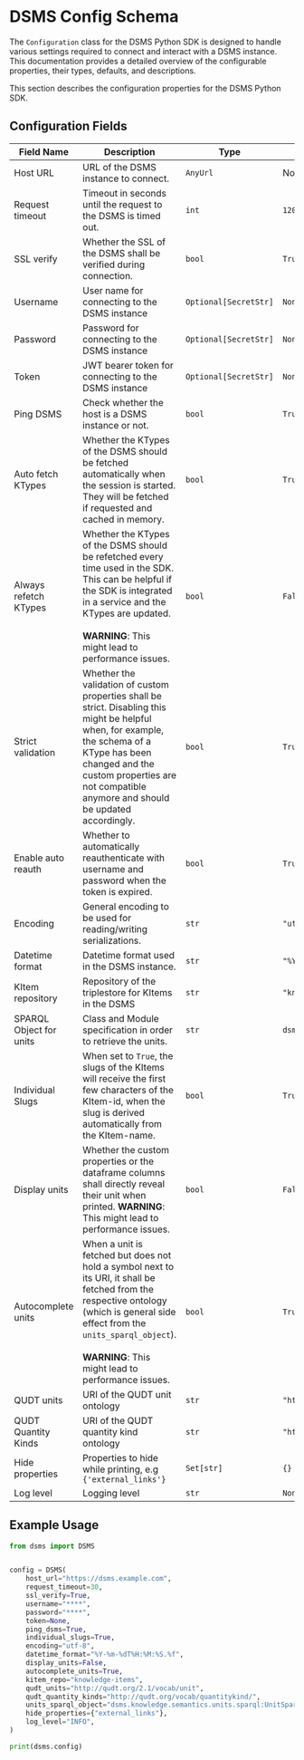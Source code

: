 # DSMS Config Schema

The `Configuration` class for the DSMS Python SDK is designed to handle various settings required to connect and interact with a DSMS instance. This documentation provides a detailed overview of the configurable properties, their types, defaults, and descriptions.


This section describes the configuration properties for the DSMS Python SDK.

## Configuration Fields
| Field Name            | Description                                                                                                                                                                                                                                                                                                                               | Type                 | Default                      | Property Namespace      | Required/Optional | Environment Variable          |
|-----------------------|-------------------------------------------------------------------------------------------------------------------------------------------------------------------------------------------------------------------------------------------------------------------------------------------------------------------------------------------|----------------------|------------------------------|-------------------------|-------------------|-------------------------------|
| Host URL              | URL of the DSMS instance to connect.                                                                                                                                                                                                                                                                | `AnyUrl`             | Not Applicable               | `host_url`              | Required          | `DSMS_HOST_URL`               |
| Request timeout       | Timeout in seconds until the request to the DSMS is timed out.                                                                                                                                                                                                                                      | `int`                | `120`                        | `request_timeout`       | Optional          | `DSMS_REQUEST_TIMEOUT`        |
| SSL verify            | Whether the SSL of the DSMS shall be verified during connection.                                                                                                                                                                                                                                    | `bool`               | `True`                       | `ssl_verify`            | Optional          | `DSMS_SSL_VERIFY`             |
| Username              | User name for connecting to the DSMS instance                                                                                                                                                                                                                                                       | `Optional[SecretStr]`| `None`                       | `username`              | Optional          | `DSMS_USERNAME`               |
| Password              | Password for connecting to the DSMS instance                                                                                                                                                                                                                                                        | `Optional[SecretStr]`| `None`                       | `password`              | Optional          | `DSMS_PASSWORD`               |
| Token                 | JWT bearer token for connecting to the DSMS instance                                                                                                                                                                                                                                                | `Optional[SecretStr]`| `None`                       | `token`                 | Optional          | `DSMS_TOKEN`                  |
| Ping DSMS             | Check whether the host is a DSMS instance or not.                                                                                                                                                                                                                                                   | `bool`               | `True`                       | `ping_dsms`             | Optional          | `DSMS_PING_DSMS`              |
| Auto fetch KTypes     | Whether the KTypes of the DSMS should be fetched automatically when the session is started. They will be fetched if requested and cached in memory.                                                                                                                                                | `bool`               | `True`                       | `auto_fetch_ktypes`     | Optional          | `DSMS_AUTO_FETCH_KTYPES`      |
| Always refetch KTypes | Whether the KTypes of the DSMS should be refetched every time used in the SDK. This can be helpful if the SDK is integrated in a service and the KTypes are updated.<br><br>**WARNING**: This might lead to performance issues.                                                                    | `bool`               | `False`                      | `always_refetch_ktypes` | Optional          | `DSMS_ALWAYS_REFETCH_KTYPES`  |
| Strict validation     | Whether the validation of custom properties shall be strict. Disabling this might be helpful when, for example, the schema of a KType has been changed and the custom properties are not compatible anymore and should be updated accordingly.                                                    | `bool`               | `True`                       | `strict_validation`     | Optional          | `DSMS_STRICT_VALIDATION`      |
| Enable auto reauth    | Whether to automatically reauthenticate with username and password when the token is expired.                                                                                                                                                                                                       | `bool`               | `True`                       | `enable_auto_reauth`    | Optional          | `DSMS_ENABLE_AUTO_REAUTH`     |
| Encoding              | General encoding to be used for reading/writing serializations.                                                                                                                                                                                                                                     | `str`                | `"utf-8"`                    | `encoding`              | Optional          | `DSMS_ENCODING`               |
| Datetime format       | Datetime format used in the DSMS instance.                                                                                                                                                                                                                                                          | `str`                | `"%Y-%m-%dT%H:%M:%S.%f"`     | `datetime_format`       | Optional          | `DSMS_DATETIME_FORMAT`        |
| KItem repository      | Repository of the triplestore for KItems in the DSMS                                                                                                                                                                                                                                                | `str`                | `"knowledge"`                | `kitem_repo`            | Optional          | `DSMS_KITEM_REPO`             |
| SPARQL Object for units| Class and Module specification in order to retrieve the units.                                                                                                                                                                                                                                     | `str`                | `dsms.knowledge.semantics.units.sparql:UnitSparqlQuery` | `units_sparql_object`   | Optional          | `DSMS_UNITS_SPARQL_OBJECT`    |
| Individual Slugs      | When set to `True`, the slugs of the KItems will receive the first few characters of the KItem-id, when the slug is derived automatically from the KItem-name.                                                                                                                                     | `bool`               | `True`                       | `individual_slugs`      | Optional          | `DSMS_INDIVIDUAL_SLUGS`       |
| Display units         | Whether the custom properties or the dataframe columns shall directly reveal their unit when printed. **WARNING**: This might lead to performance issues.                                                                                                                                          | `bool`               | `False`                      | `display_units`         | Optional          | `DSMS_DISPLAY_UNITS`          |
| Autocomplete units    | When a unit is fetched but does not hold a symbol next to its URI, it shall be fetched from the respective ontology (which is general side effect from the `units_sparql_object`).<br><br>**WARNING**: This might lead to performance issues.                                                     | `bool`               | `True`                       | `autocomplete_units`    | Optional          | `DSMS_AUTOCOMPLETE_UNITS`     |
| QUDT units            | URI of the QUDT unit ontology                                                                                                                                                                                                                                                                       | `str`                | `"http://qudt.org/2.1/vocab/unit"` | `qudt_units`        | Optional          | `DSMS_QUDT_UNITS`             |
| QUDT Quantity Kinds   | URI of the QUDT quantity kind ontology                                                                                                                                                                                                                                                              | `str`                | `"http://qudt.org/vocab/quantitykind/"` | `qudt_quantity_kinds`| Optional          | `DSMS_QUDT_QUANTITY_KINDS`    |
| Hide properties       | Properties to hide while printing, e.g `{'external_links'}`                                                                                                                                                                                                                                         | `Set[str]`           | `{}`                         | `hide_properties`       | Optional          | `DSMS_HIDE_PROPERTIES`        |
| Log level             | Logging level                                                                                                                                                                                                                                                                                       | `str`                | `None`                       | `log_level`             | Optional          | `DSMS_LOG_LEVEL`              |

## Example Usage
```python
from dsms import DSMS


config = DSMS(
    host_url="https://dsms.example.com",
    request_timeout=30,
    ssl_verify=True,
    username="****",
    password="****",
    token=None,
    ping_dsms=True,
    individual_slugs=True,
    encoding="utf-8",
    datetime_format="%Y-%m-%dT%H:%M:%S.%f",
    display_units=False,
    autocomplete_units=True,
    kitem_repo="knowledge-items",
    qudt_units="http://qudt.org/2.1/vocab/unit",
    qudt_quantity_kinds="http://qudt.org/vocab/quantitykind/",
    units_sparql_object="dsms.knowledge.semantics.units.sparql:UnitSparqlQuery",
    hide_properties={"external_links"},
    log_level="INFO",
)

print(dsms.config)
```
